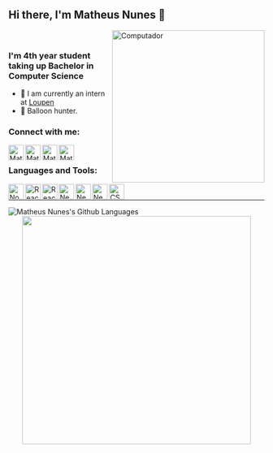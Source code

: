 ## Hi there, I'm Matheus Nunes 👋

<img src="http://31.media.tumblr.com/cf20f1a18a8a9e691e87b9b37d2816a8/tumblr_n29a4oGh2n1qza1qzo1_500.gif" min-width="300px" max-width="300px" width="300px" align="right" alt="Computador">
   <br>


### I'm 4th year student taking up Bachelor in Computer Science

- 🔭 I am currently an intern at [Loupen][loupen]
- 🎈 Balloon hunter.

### Connect with me:

[<img align="left" alt="MatheusNunes | Facebook" width="30px" src="https://res.cloudinary.com/nunes/image/upload/v1619395649/iconfinder_1_Facebook_colored_svg_copy_5296499_oowhjz.svg" />][facebook]
[<img align="left" alt="MatheusNunes | LinkedIn" width="30px" src="https://res.cloudinary.com/nunes/image/upload/v1619395763/iconfinder_linkedin_834713_e0wv6o.svg" />][linkedin]
[<img align="left" alt="MatheusNunes | Instagram" width="30px" src="https://res.cloudinary.com/nunes/image/upload/v1619395834/iconfinder_instagram_1632517_a1pzta.svg" />][instagram]
[<img align="left" alt="MatheusNunes | Medium" width="30px" src="https://res.cloudinary.com/nunes/image/upload/v1619395546/iconfinder_medium_4961975_xv7gmv.svg" />][medium]

<br/>

### Languages and Tools: 

[<img align="left" alt="NodeJS" width="30px" src="https://res.cloudinary.com/nunes/image/upload/v1628486687/352352_cq7iv8.svg" />][node]
[<img align="left" alt="React" width="30px" src="https://res.cloudinary.com/nunes/image/upload/v1628486511/1174949_js_react_js_logo_react_react_native_icon_gpfnpy.svg" />][react]
[<img align="left" alt="React" width="30px" src="https://res.cloudinary.com/nunes/image/upload/v1628486511/1174949_js_react_js_logo_react_react_native_icon_gpfnpy.svg" />][reactnative]
[<img align="left" alt="NestJS" width="30px" src="https://avatars1.githubusercontent.com/u/28507035?s=200&v=4" />][nestjs]
[<img align="left" alt="NestJS" width="30px" src="https://res.cloudinary.com/nunes/image/upload/v1629241491/serverless_framework_eudeds.png" />][serverless]
[<img align="left" alt="NextJS" width="30px" src="https://res.cloudinary.com/nunes/image/upload/v1628486360/NextJsLogo_ggwqwx.svg" />][nextjs]
<img align="left" alt="CSS" width="30px" src="https://res.cloudinary.com/nunes/image/upload/v1628487458/317756_badge_css_css3_achievement_award_icon_amdu4c.svg" />

<br/>

---


<p align="center">
   <img align="left" alt="Matheus Nunes's Github Languages" src="https://github-readme-stats.vercel.app/api/top-langs/?username=matheusnunesismael&layout=compact&bg_color=30,e96443,904e95&title_color=fff&text_color=fff" />
</p>
<p align="center">
   <img width=450 src="https://wakatime.com/share/@matheusnunesismael/78395a0b-7a5b-4d54-bbf6-d1a16cc2857a.svg"/>
</p>

<br/>

[facebook]: https://www.facebook.com/people/Matheus-Nunes-Ismael/100007590015835
[instagram]: https://www.instagram.com/theusnunis/
[linkedin]: https://www.linkedin.com/in/matheus-nunes-ismael-82675914b/
[medium]: https://medium.com/@nunes.matheus.ismael
[loupen]: https://loupen.com.br/
[nestjs]: https://nestjs.com/
[serverless]: https://www.serverless.com
[nextjs]: https://nextjs.org
[react]: https://reactjs.org
[reactnative]: https://reactnative.dev
[node]: https://nodejs.org/
[anything]: https://google.com.br
